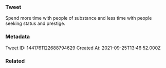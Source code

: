 ### Tweet
Spend more time with people of substance and less time with people seeking status and prestige.

### Metadata
Tweet ID: 1441761122688794629
Created At: 2021-09-25T13:46:52.000Z

### Related

